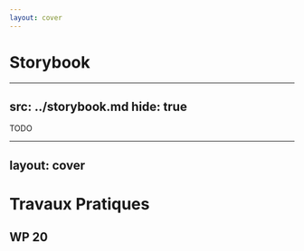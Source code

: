 ```yaml
---
layout: cover
---
```


# Storybook

---
src: ../storybook.md
hide: true
---

TODO

---
layout: cover
---

# Travaux Pratiques

## WP 20